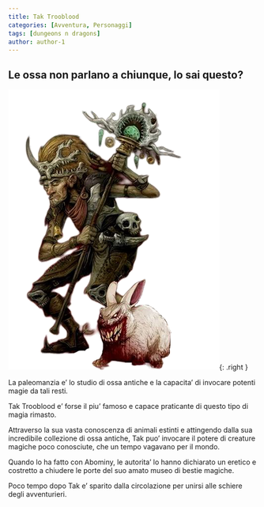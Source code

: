```yaml
---
title: Tak Trooblood
categories: [Avventura, Personaggi]
tags: [dungeons n dragons]
author: author-1
---
```


## Le ossa non parlano a chiunque, lo sai questo?

![Desktop View](/assets/img/Avventura/Personaggi/tak.png){: .right }

La paleomanzia e’ lo studio di ossa antiche e la capacita’ di invocare potenti magie da tali resti. 

Tak Trooblood e’ forse il piu’ famoso e capace praticante di questo tipo di magia rimasto. 

Attraverso la sua vasta conoscenza di animali estinti e attingendo dalla sua incredibile collezione di ossa antiche, Tak puo’ invocare il potere di creature magiche poco conosciute, che un tempo vagavano per il mondo. 

Quando lo ha fatto con Abominy, le autorita’ lo hanno dichiarato un eretico e costretto a chiudere le porte del suo amato museo di bestie magiche. 

Poco tempo dopo Tak e’ sparito dalla circolazione per unirsi alle schiere degli avventurieri.